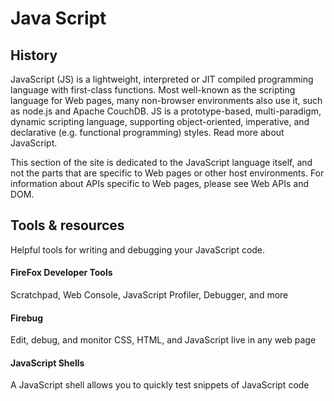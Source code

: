 <!DOCTYPE html>
<html>
<head>
	<h1>Java Script</h1>
</head>
<body>
<h2>History</h2>
<p>JavaScript (JS) is a lightweight, interpreted or JIT compiled programming language with first-class functions. Most well-known as the scripting language for Web pages, many non-browser environments also use it, such as node.js and Apache CouchDB. JS is a prototype-based, multi-paradigm, dynamic scripting language, supporting object-oriented, imperative, and declarative (e.g. functional programming) styles. Read more about JavaScript.
</p>
<p>This section of the site is dedicated to the JavaScript language itself, and not the parts that are specific to Web pages or other host environments. For information about APIs specific to Web pages, please see Web APIs and DOM.</p>
<h2>Tools & resources</h2>
<p>Helpful tools for writing and debugging your JavaScript code.</p>
<h4>FireFox Developer Tools</h4>
<p>Scratchpad, Web Console, JavaScript Profiler, Debugger, and more</p>
<h4>Firebug</h4>
<p>Edit, debug, and monitor CSS, HTML, and JavaScript live in any web page</p>
<h4>JavaScript Shells</h4>
<p>A JavaScript shell allows you to quickly test snippets of JavaScript code</p>
</body>
</html>
